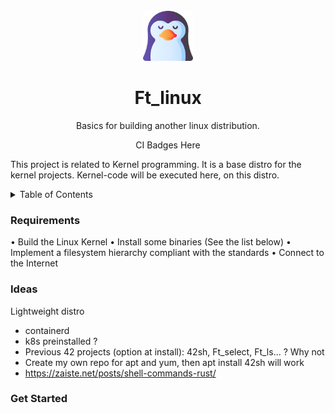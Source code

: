 <!-- TITLE -->
<br />
<div align="center">
  <img src="logo.png" alt="Logo" width="80" height="80">
  <h1 align="center">Ft_linux</h3>
  <p align="center">
    Basics for building another linux distribution.
  </p>
</div>

<div align="center">
 CI Badges Here
</div>

This project is related to Kernel programming. It is a base distro for the kernel projects. Kernel-code will be executed here, on this distro.

<!-- TABLE OF CONTENTS -->
<details>
  <summary>Table of Contents</summary>
  <ol>
    <li>
      <a href="#about-the-project">About The Project</a>
      <ul>
        <li><a href="#built-with">Built With</a></li>
      </ul>
    </li>
    <li>
      <a href="#getting-started">Getting Started</a>
      <ul>
        <li><a href="#prerequisites">Prerequisites</a></li>
        <li><a href="#installation">Installation</a></li>
      </ul>
    </li>
    <li><a href="#usage">Usage</a></li>
    <li><a href="#roadmap">Roadmap</a></li>
    <li><a href="#contributing">Contributing</a></li>
    <li><a href="#license">License</a></li>
    <li><a href="#contact">Contact</a></li>
    <li><a href="#acknowledgments">Acknowledgments</a></li>
  </ol>
</details>


  </p>
</p>


### Requirements

• Build the Linux Kernel
• Install some binaries (See the list below)
• Implement a filesystem hierarchy compliant with the standards
• Connect to the Internet


### Ideas

Lightweight distro
- containerd
- k8s preinstalled ?
- Previous 42 projects (option at install): 42sh, Ft\_select, Ft\_ls... ? Why not
- Create my own repo for apt and yum, then apt install 42sh will work
- https://zaiste.net/posts/shell-commands-rust/

### Get Started


